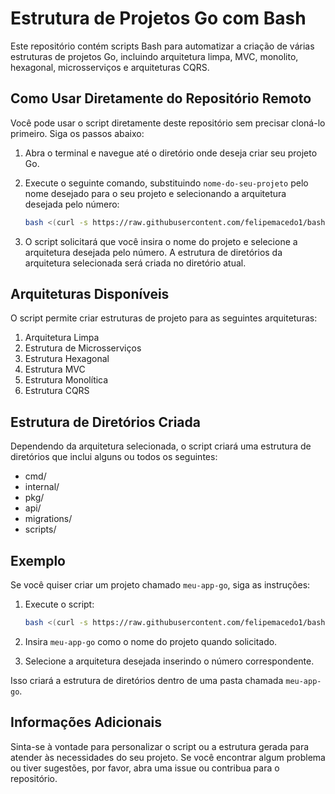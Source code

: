 
# Estrutura de Projetos Go com Bash

Este repositório contém scripts Bash para automatizar a criação de várias estruturas de projetos Go, incluindo arquitetura limpa, MVC, monolito, hexagonal, microsserviços e arquiteturas CQRS.

## Como Usar Diretamente do Repositório Remoto

Você pode usar o script diretamente deste repositório sem precisar cloná-lo primeiro. Siga os passos abaixo:

1. Abra o terminal e navegue até o diretório onde deseja criar seu projeto Go.

2. Execute o seguinte comando, substituindo `nome-do-seu-projeto` pelo nome desejado para o seu projeto e selecionando a arquitetura desejada pelo número:

   ```bash
   bash <(curl -s https://raw.githubusercontent.com/felipemacedo1/bash-go-project-structure/main/scripts/create-project.sh)
   ```

3. O script solicitará que você insira o nome do projeto e selecione a arquitetura desejada pelo número. A estrutura de diretórios da arquitetura selecionada será criada no diretório atual.

## Arquiteturas Disponíveis

O script permite criar estruturas de projeto para as seguintes arquiteturas:

1. Arquitetura Limpa
2. Estrutura de Microsserviços
3. Estrutura Hexagonal
4. Estrutura MVC
5. Estrutura Monolítica
6. Estrutura CQRS

## Estrutura de Diretórios Criada

Dependendo da arquitetura selecionada, o script criará uma estrutura de diretórios que inclui alguns ou todos os seguintes:

- cmd/
- internal/
- pkg/
- api/
- migrations/
- scripts/

## Exemplo

Se você quiser criar um projeto chamado `meu-app-go`, siga as instruções:

1. Execute o script:
   ```bash
   bash <(curl -s https://raw.githubusercontent.com/felipemacedo1/bash-go-project-structure/main/scripts/create-project.sh)
   ```

2. Insira `meu-app-go` como o nome do projeto quando solicitado.

3. Selecione a arquitetura desejada inserindo o número correspondente.

Isso criará a estrutura de diretórios dentro de uma pasta chamada `meu-app-go`.

## Informações Adicionais

Sinta-se à vontade para personalizar o script ou a estrutura gerada para atender às necessidades do seu projeto. Se você encontrar algum problema ou tiver sugestões, por favor, abra uma issue ou contribua para o repositório.
